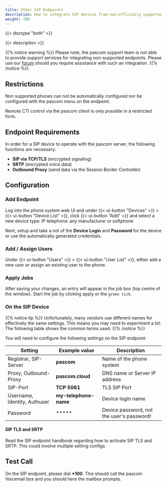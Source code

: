 ```yaml
---
title: Other SIP Endpoints
description: How to integrate SIP devices from non-officially supported manufactures into your pascom phone system
weight: 100
---
```


{{< doctype "both"  >}}

{{< description >}}

{{% notice warning %}}
Please note, the pascom support team is not able to provide support services for integrating non-supported endpoints. Please use our [forum](https://www.pascom.net/forum) should you require assistance with such an integration. 
{{% /notice %}}

## Restrictions

Non supported phones can not be automatically configured nor be configured with the pascom menu on the endpoint.

Remote CTI control via the pascom client is only possible in a restricted form.

## Endpoint Requirements

In order for a SIP device to operate with the pascom server, the following functions are necessary:

* **SIP via TCP/TLS** (encrypted signaling)
* **SRTP** (encrypted voice data)
* **Outbound Proxy** (send data via the Session Border Controller)

## Configuration

### Add Endpoint

Log into the phone system web UI and under {{< ui-button "Devices" >}} > {{< ui-button "Device List" >}}, click {{< ui-button "Add" >}} and select a new device type: IP telephone: any manufacturer or softphone
   
Next, setup and take a not of the **Device Login** and **Password** for the device or use the automatically generated credentials. 

### Add / Assign Users

Under {{< ui-button "Users" >}} > {{< ui-button "User List" >}}, either add a new user or assign an existing user to the phone.
 
### Apply Jobs

After saving your changes, an entry will appear in the job box (top centre of the window). Start the job by clicking apply or the `green tick`.

### On the SIP Device

{{% notice tip %}}
Unfortunately, many vendors use different names for effectively the same settings. This means you may need to experiment a bit. The following table shows the common terms used.
{{% /notice %}}

You will need to configure the following settings on the SIP endpoint:

|Setting|Example value|Description|
|---|---|---|
|Registrar, SIP-Server|**pascom**|Name of the phone system|
|Proxy, Outbound-Proxy|**pascom.cloud**|DNS name or Server IP address|
|SIP-Port| **TCP 5061** | TLS SIP Port|
|Username, Identity, Authuser|**my-telephone-name**|Device login name|
|Password|*****| Device password, not the user's password!|

#### SIP TLS and SRTP

Read the SIP endpoint handbook regarding how to activate SIP TLS and SRTP. This could involve multiple setting configs. 

## Test Call

On the SIP endpoint, please dial **\*100**. This should call the pascom Voicemail box and you should here the mailbox prompts.
